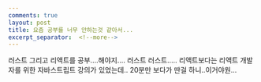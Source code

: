 ```yaml
---
comments: true
layout: post
title: 요즘 공부를 너무 안하는것 같아서...
excerpt_separator:  <!--more-->
---
```


러스트 그리고 리액트를 공부....해야지....
러스트 러스트.....
리액트보다는 리액트 개발자를 위한 자바스트립트 강의가 있었는데.. 20분만 보다가 딴걸 하니..이거야원...


